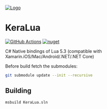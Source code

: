 [![Logo](https://raw.githubusercontent.com/Buerkert/KeraLua/master/KeraLua.png)]()

KeraLua
=======

[![GitHub Actions](https://github.com/Buerkert/KeraLua/workflows/CI/badge.svg)](https://github.com/Buerkert/KeraLua/actions)
[![nuget](https://badgen.net/nuget/v/KeraLua?icon=nuget)](https://www.nuget.org/packages/KeraLua)

C# Native bindings of Lua 5.3 (compatible with Xamarin.iOS/Mac/Android/.NET/.NET Core)

Before build fetch the submodules:

```sh
git submodule update --init --recursive
```

Building
---------

```sh
msbuild KeraLua.sln
```

